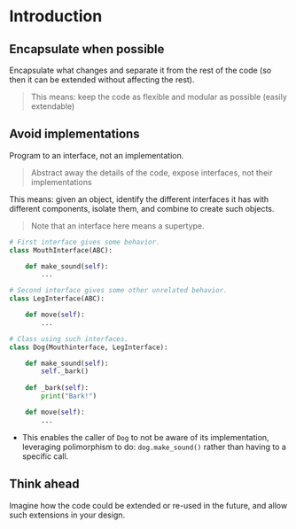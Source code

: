 # Introduction


## Encapsulate when possible

Encapsulate what changes and separate it from the rest of the code (so then it can be
extended without affecting the rest).

> This means: keep the code as flexible and modular as possible (easily extendable)

## Avoid implementations

Program to an interface, not an implementation.

> Abstract away the details of the code, expose interfaces, not their implementations

This means: given an object, identify the different interfaces it has with different
components, isolate them, and combine to create such objects.

> Note that an interface here means a supertype.

```python
# First interface gives some behavior.
class MouthInterface(ABC):

    def make_sound(self):
        ...

# Second interface gives some other unrelated behavior.
class LegInterface(ABC):

    def move(self):
        ...

# Class using such interfaces.
class Dog(Mouthinterface, LegInterface):

    def make_sound(self):
        self._bark()
    
    def _bark(self):
        print("Bark!")

    def move(self):
        ...
```
- This enables the caller of `Dog` to not be aware of its implementation, leveraging
  polimorphism to do: `dog.make_sound()` rather than having to a specific call.

## Think ahead

Imagine how the code could be extended or re-used in the future, and allow such
extensions in your design.
